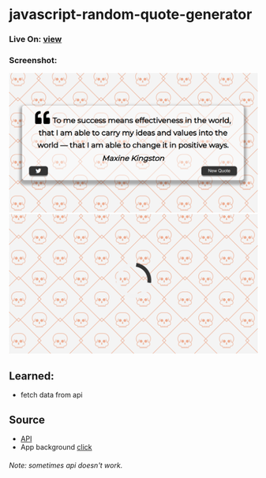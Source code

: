 # javascript-random-quote-generator
### Live On: [view](https://sakilk130.github.io/javascript-random-quote-generator/)
### Screenshot:
![Screenshot](./image/image.png)
![Screenshot](./image/image1.png)
 ## Learned:
  * fetch data from api
 ## Source
  * [API](https://forismatic.com/en/api/)
  * App background [click](https://www.heropatterns.com/)
 
 
###### Note: sometimes api doesn't work.
